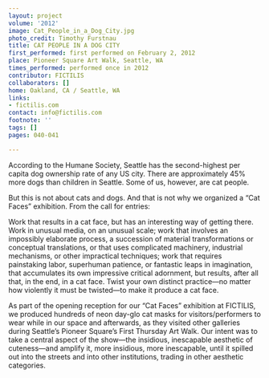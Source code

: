 ```yaml
---
layout: project
volume: '2012'
image: Cat_People_in_a_Dog_City.jpg
photo_credit: Timothy Furstnau
title: CAT PEOPLE IN A DOG CITY
first_performed: first performed on February 2, 2012
place: Pioneer Square Art Walk, Seattle, WA
times_performed: performed once in 2012
contributor: FICTILIS
collaborators: []
home: Oakland, CA / Seattle, WA
links:
- fictilis.com
contact: info@fictilis.com
footnote: ''
tags: []
pages: 040-041

---
```


According to the Humane Society, Seattle has the second-highest per capita dog ownership rate of any US city. There are approximately 45% more dogs than children in Seattle. Some of us, however, are cat people.

But this is not about cats and dogs. And that is not why we organized a “Cat Faces” exhibition. From the call for entries:

Work that results in a cat face, but has an interesting way of getting there. Work in unusual media, on an unusual scale; work that involves an impossibly elaborate process, a succession of material transformations or conceptual translations, or that uses complicated machinery, industrial mechanisms, or other impractical techniques; work that requires painstaking labor, superhuman patience, or fantastic leaps in imagination, that accumulates its own impressive critical adornment, but results, after all that, in the end, in a cat face. Twist your own distinct practice—no matter how violently it must be twisted—to make it produce a cat face.

As part of the opening reception for our “Cat Faces” exhibition at FICTILIS, we produced hundreds of neon day-glo cat masks for visitors/performers to wear while in our space and afterwards, as they visited other galleries during Seattle’s Pioneer Square’s First Thursday Art Walk. Our intent was to take a central aspect of the show—the insidious, inescapable aesthetic of cuteness—and amplify it, more insidious, more inescapable, until it spilled out into the streets and into other institutions, trading in other aesthetic categories.
